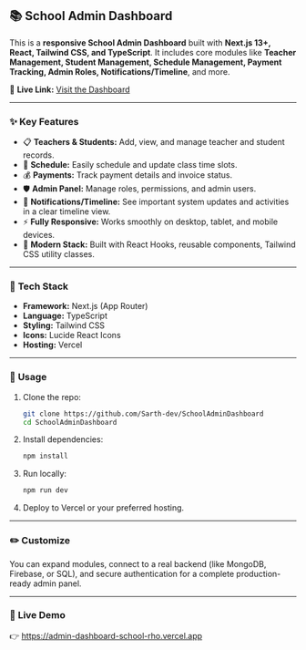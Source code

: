 ## 📚 School Admin Dashboard

This is a **responsive School Admin Dashboard** built with **Next.js 13+, React, Tailwind CSS, and TypeScript**.
It includes core modules like **Teacher Management, Student Management, Schedule Management, Payment Tracking, Admin Roles, Notifications/Timeline**, and more.

🔗 **Live Link:** [Visit the Dashboard](https://admin-dashboard-school-rho.vercel.app)

---

### ✨ **Key Features**

* 📋 **Teachers & Students:** Add, view, and manage teacher and student records.
* 📅 **Schedule:** Easily schedule and update class time slots.
* 💰 **Payments:** Track payment details and invoice status.
* 🛡️ **Admin Panel:** Manage roles, permissions, and admin users.
* 🔔 **Notifications/Timeline:** See important system updates and activities in a clear timeline view.
* ⚡ **Fully Responsive:** Works smoothly on desktop, tablet, and mobile devices.
* 🧩 **Modern Stack:** Built with React Hooks, reusable components, Tailwind CSS utility classes.

---

### 🚀 **Tech Stack**

* **Framework:** Next.js (App Router)
* **Language:** TypeScript
* **Styling:** Tailwind CSS
* **Icons:** Lucide React Icons
* **Hosting:** Vercel

---

### 📌 **Usage**

1. Clone the repo:

   ```bash
   git clone https://github.com/Sarth-dev/SchoolAdminDashboard
   cd SchoolAdminDashboard
   ```

2. Install dependencies:

   ```bash
   npm install
   ```

3. Run locally:

   ```bash
   npm run dev
   ```

4. Deploy to Vercel or your preferred hosting.

---

### ✏️ **Customize**

You can expand modules, connect to a real backend (like MongoDB, Firebase, or SQL), and secure authentication for a complete production-ready admin panel.

---

### 📎 **Live Demo**

👉 https://admin-dashboard-school-rho.vercel.app

